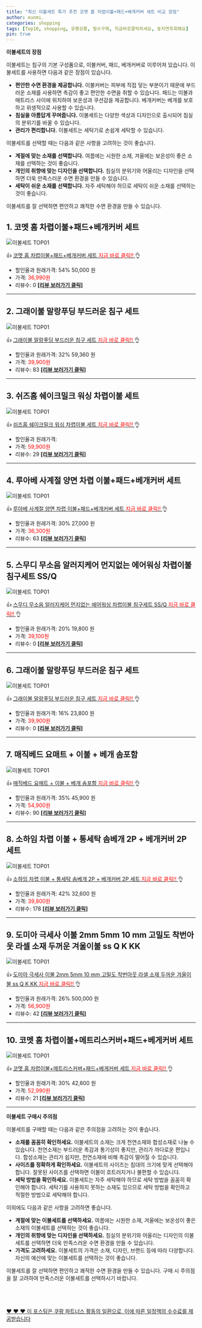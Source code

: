 ```yaml
---
title: "최신 이불세트 특가 추천 코멧 홈 차렵이불+패드+베개커버 세트 비교 장점"
author: eunmi.
categories: shopping
tags: [Top10, shopping, 유행상품, 필수구매, 지금바로클릭하세요, 놓치면후회해요]
pin: true
---
```

**이불세트의 장점**

이불세트는 침구의 기본 구성품으로, 이불커버, 패드, 베개커버로 이루어져 있습니다. 이불세트를 사용하면 다음과 같은 장점이 있습니다.

* **편안한 수면 환경을 제공합니다.** 이불커버는 피부에 직접 닿는 부분이기 때문에 부드러운 소재를 사용하면 촉감이 좋고 편안한 수면을 취할 수 있습니다. 패드는 이불과 매트리스 사이에 위치하여 보온성과 쿠션감을 제공합니다. 베개커버는 베개를 보호하고 위생적으로 사용할 수 있습니다.
* **침실을 아름답게 꾸며줍니다.** 이불세트는 다양한 색상과 디자인으로 출시되어 침실의 분위기를 바꿀 수 있습니다.
* **관리가 편리합니다.** 이불세트는 세탁기로 손쉽게 세탁할 수 있습니다.

이불세트를 선택할 때는 다음과 같은 사항을 고려하는 것이 좋습니다.

* **계절에 맞는 소재를 선택합니다.** 여름에는 시원한 소재, 겨울에는 보온성이 좋은 소재를 선택하는 것이 좋습니다.
* **개인의 취향에 맞는 디자인을 선택합니다.** 침실의 분위기와 어울리는 디자인을 선택하면 더욱 만족스러운 수면 환경을 만들 수 있습니다.
* **세탁이 쉬운 소재를 선택합니다.** 자주 세탁해야 하므로 세탁이 쉬운 소재를 선택하는 것이 좋습니다.

이불세트를 잘 선택하면 편안하고 쾌적한 수면 환경을 만들 수 있습니다.

   

## 1. 코멧 홈 차렵이불+패드+베개커버 세트

![이불세트 TOP01](https://thumbnail9.coupangcdn.com/thumbnails/remote/230x230ex/image/retail/images/4874602596880575-8e93357f-3844-43c7-8b0b-e2dd8883224d.jpg)


👍 [코멧 홈 차렵이불+패드+베개커버 세트 <font color=red> 지금 바로 클릭!! </font> ](https://link.coupang.com/re/AFFSDP?lptag=AF3617701&subid=GithubCoopas&pageKey=6375150002&traceid=V0-153&itemId=13519738961&vendorItemId=80773701883) 👌 


- 할인율과 원래가격: 54%  50,000   원
- 가격: <span style='color:red'>36,990원</span>
- 리뷰수: 0  [**[리뷰 보러가기 클릭]**](https://link.coupang.com/re/AFFSDP?lptag=AF3617701&subid=GithubCoopas&pageKey=6375150002&traceid=V0-153&itemId=13519738961&vendorItemId=80773701883)

---


   

## 2. 그래이불 말랑푸딩 부드러운 침구 세트

![이불세트 TOP01](https://thumbnail9.coupangcdn.com/thumbnails/remote/230x230ex/image/retail/images/503411046005845-e0933762-437d-4a89-9bef-d4e644f56ec0.jpg)


👍 [그래이불 말랑푸딩 부드러운 침구 세트 <font color=red> 지금 바로 클릭!! </font> ](https://link.coupang.com/re/AFFSDP?lptag=AF3617701&subid=GithubCoopas&pageKey=7079771878&traceid=V0-153&itemId=17608025610&vendorItemId=84774142906) 👌 


- 할인율과 원래가격: 32%  59,360   원
- 가격: <span style='color:red'>39,900원</span>
- 리뷰수: 83  [**[리뷰 보러가기 클릭]**](https://link.coupang.com/re/AFFSDP?lptag=AF3617701&subid=GithubCoopas&pageKey=7079771878&traceid=V0-153&itemId=17608025610&vendorItemId=84774142906)

---


   

## 3. 쉬즈홈 쉐이크밀크 워싱 차렵이불 세트

![이불세트 TOP01](https://thumbnail6.coupangcdn.com/thumbnails/remote/230x230ex/image/rs_quotation_api/eexgfcib/ceddf943254f4301b11360b6e49c288b.jpg)


👍 [쉬즈홈 쉐이크밀크 워싱 차렵이불 세트 <font color=red> 지금 바로 클릭!! </font> ](https://link.coupang.com/re/AFFSDP?lptag=AF3617701&subid=GithubCoopas&pageKey=6365819391&traceid=V0-153&itemId=15642786578&vendorItemId=82858851195) 👌 


- 할인율과 원래가격: 
- 가격: <span style='color:red'>59,900원</span>
- 리뷰수: 29  [**[리뷰 보러가기 클릭]**](https://link.coupang.com/re/AFFSDP?lptag=AF3617701&subid=GithubCoopas&pageKey=6365819391&traceid=V0-153&itemId=15642786578&vendorItemId=82858851195)

---


   

## 4. 루아베 사계절 양면 차렵 이불+패드+베개커버 세트

![이불세트 TOP01](https://thumbnail10.coupangcdn.com/thumbnails/remote/230x230ex/image/vendor_inventory/e4d5/5ed66728e9d4427389b5355769a308a5ae5b1e407b94330aa7ad1b80ce9c.png)


👍 [루아베 사계절 양면 차렵 이불+패드+베개커버 세트 <font color=red> 지금 바로 클릭!! </font> ](https://link.coupang.com/re/AFFSDP?lptag=AF3617701&subid=GithubCoopas&pageKey=6857061934&traceid=V0-153&itemId=16464300636&vendorItemId=83654218517) 👌 


- 할인율과 원래가격: 30%  27,000   원
- 가격: <span style='color:red'>36,300원</span>
- 리뷰수: 63  [**[리뷰 보러가기 클릭]**](https://link.coupang.com/re/AFFSDP?lptag=AF3617701&subid=GithubCoopas&pageKey=6857061934&traceid=V0-153&itemId=16464300636&vendorItemId=83654218517)

---


   

## 5. 스무디 무소음 알러지케어 먼지없는 에어워싱 차렵이불 침구세트 SS/Q

![이불세트 TOP01](https://thumbnail7.coupangcdn.com/thumbnails/remote/230x230ex/image/vendor_inventory/6240/338f424586f50a761d19b1f236c75178be1234dfee7aefd5209d979c80c6.JPG)


👍 [스무디 무소음 알러지케어 먼지없는 에어워싱 차렵이불 침구세트 SS/Q <font color=red> 지금 바로 클릭!! </font> ](https://link.coupang.com/re/AFFSDP?lptag=AF3617701&subid=GithubCoopas&pageKey=7000049233&traceid=V0-153&itemId=17163675086&vendorItemId=84336069747) 👌 


- 할인율과 원래가격: 20%  19,800   원
- 가격: <span style='color:red'>39,100원</span>
- 리뷰수: 0  [**[리뷰 보러가기 클릭]**](https://link.coupang.com/re/AFFSDP?lptag=AF3617701&subid=GithubCoopas&pageKey=7000049233&traceid=V0-153&itemId=17163675086&vendorItemId=84336069747)

---


   

## 6. 그래이불 말랑푸딩 부드러운 침구 세트

![이불세트 TOP01](https://thumbnail7.coupangcdn.com/thumbnails/remote/230x230ex/image/retail/images/503411322299670-548c8574-4de7-42a6-bda7-a270913c8007.jpg)


👍 [그래이불 말랑푸딩 부드러운 침구 세트 <font color=red> 지금 바로 클릭!! </font> ](https://link.coupang.com/re/AFFSDP?lptag=AF3617701&subid=GithubCoopas&pageKey=7079771878&traceid=V0-153&itemId=17608025618&vendorItemId=84774142949) 👌 


- 할인율과 원래가격: 16%  23,800   원
- 가격: <span style='color:red'>39,900원</span>
- 리뷰수: 0  [**[리뷰 보러가기 클릭]**](https://link.coupang.com/re/AFFSDP?lptag=AF3617701&subid=GithubCoopas&pageKey=7079771878&traceid=V0-153&itemId=17608025618&vendorItemId=84774142949)

---


   

## 7. 매직베드 요매트 + 이불 + 베개 솜포함

![이불세트 TOP01](https://thumbnail10.coupangcdn.com/thumbnails/remote/230x230ex/image/retail/images/4850332125269717-b982a7fa-f478-4b1f-a6c2-236d86e72c28.jpg)


👍 [매직베드 요매트 + 이불 + 베개 솜포함 <font color=red> 지금 바로 클릭!! </font> ](https://link.coupang.com/re/AFFSDP?lptag=AF3617701&subid=GithubCoopas&pageKey=40545454&traceid=V0-153&itemId=148490167&vendorItemId=3335602249) 👌 


- 할인율과 원래가격: 35%  45,900   원
- 가격: <span style='color:red'>54,900원</span>
- 리뷰수: 90  [**[리뷰 보러가기 클릭]**](https://link.coupang.com/re/AFFSDP?lptag=AF3617701&subid=GithubCoopas&pageKey=40545454&traceid=V0-153&itemId=148490167&vendorItemId=3335602249)

---


   

## 8. 소하임 차렵 이불 + 통세탁 솜베개 2P + 베개커버 2P 세트

![이불세트 TOP01](https://thumbnail7.coupangcdn.com/thumbnails/remote/230x230ex/image/vendor_inventory/d694/268f772349505ceadd153492b4753af7d61b4e3c765cc9fa77087418f98f.jpg)


👍 [소하임 차렵 이불 + 통세탁 솜베개 2P + 베개커버 2P 세트 <font color=red> 지금 바로 클릭!! </font> ](https://link.coupang.com/re/AFFSDP?lptag=AF3617701&subid=GithubCoopas&pageKey=6723546245&traceid=V0-153&itemId=15643429908&vendorItemId=82870272165) 👌 


- 할인율과 원래가격: 42%  32,600   원
- 가격: <span style='color:red'>39,800원</span>
- 리뷰수: 178  [**[리뷰 보러가기 클릭]**](https://link.coupang.com/re/AFFSDP?lptag=AF3617701&subid=GithubCoopas&pageKey=6723546245&traceid=V0-153&itemId=15643429908&vendorItemId=82870272165)

---


   

## 9. 도미아 극세사 이불 2mm 5mm 10 mm 고밀도 착번아웃 라셀 소재 두꺼운 겨울이불 ss Q K KK

![이불세트 TOP01](https://thumbnail7.coupangcdn.com/thumbnails/remote/230x230ex/image/vendor_inventory/7d3c/c721a34557651963b4eb10d5ddbee70fd0d8b98934dd240b96083b9b589e.jpg)


👍 [도미아 극세사 이불 2mm 5mm 10 mm 고밀도 착번아웃 라셀 소재 두꺼운 겨울이불 ss Q K KK <font color=red> 지금 바로 클릭!! </font> ](https://link.coupang.com/re/AFFSDP?lptag=AF3617701&subid=GithubCoopas&pageKey=7605650461&traceid=V0-153&itemId=20130418178&vendorItemId=87224453729) 👌 


- 할인율과 원래가격: 26%  500,000   원
- 가격: <span style='color:red'>56,900원</span>
- 리뷰수: 42  [**[리뷰 보러가기 클릭]**](https://link.coupang.com/re/AFFSDP?lptag=AF3617701&subid=GithubCoopas&pageKey=7605650461&traceid=V0-153&itemId=20130418178&vendorItemId=87224453729)

---


   

## 10. 코멧 홈 차렵이불+메트리스커버+패드+베게커버 세트

![이불세트 TOP01](https://thumbnail9.coupangcdn.com/thumbnails/remote/230x230ex/image/retail/images/1227272554755834-18fe1757-1294-4769-99ae-5cd60996faa2.jpg)


👍 [코멧 홈 차렵이불+메트리스커버+패드+베게커버 세트 <font color=red> 지금 바로 클릭!! </font> ](https://link.coupang.com/re/AFFSDP?lptag=AF3617701&subid=GithubCoopas&pageKey=6614665202&traceid=V0-153&itemId=15014094531&vendorItemId=82236856553) 👌 


- 할인율과 원래가격: 30%  42,600   원
- 가격: <span style='color:red'>52,990원</span>
- 리뷰수: 21  [**[리뷰 보러가기 클릭]**](https://link.coupang.com/re/AFFSDP?lptag=AF3617701&subid=GithubCoopas&pageKey=6614665202&traceid=V0-153&itemId=15014094531&vendorItemId=82236856553)

---
**이불세트 구매시 주의점**

이불세트를 구매할 때는 다음과 같은 주의점을 고려하는 것이 좋습니다.

* **소재를 꼼꼼히 확인하세요.** 이불세트의 소재는 크게 천연소재와 합성소재로 나눌 수 있습니다. 천연소재는 부드러운 촉감과 통기성이 좋지만, 관리가 까다로운 편입니다. 합성소재는 관리가 쉽지만, 천연소재에 비해 촉감이 떨어질 수 있습니다.
* **사이즈를 정확하게 확인하세요.** 이불세트의 사이즈는 침대의 크기에 맞게 선택해야 합니다. 잘못된 사이즈를 선택하면 이불이 흐트러지거나 불편할 수 있습니다.
* **세탁 방법을 확인하세요.** 이불세트는 자주 세탁해야 하므로 세탁 방법을 꼼꼼히 확인해야 합니다. 세탁기를 사용하지 못하는 소재도 있으므로 세탁 방법을 확인하고 적절한 방법으로 세탁해야 합니다.

이외에도 다음과 같은 사항을 고려하면 좋습니다.

* **계절에 맞는 이불세트를 선택하세요.** 여름에는 시원한 소재, 겨울에는 보온성이 좋은 소재의 이불세트를 선택하는 것이 좋습니다.
* **개인의 취향에 맞는 디자인을 선택하세요.** 침실의 분위기와 어울리는 디자인의 이불세트를 선택하면 더욱 만족스러운 수면 환경을 만들 수 있습니다.
* **가격도 고려하세요.** 이불세트의 가격은 소재, 디자인, 브랜드 등에 따라 다양합니다. 자신의 예산에 맞는 이불세트를 선택하는 것이 좋습니다.

이불세트를 잘 선택하면 편안하고 쾌적한 수면 환경을 만들 수 있습니다. 구매 시 주의점을 잘 고려하여 만족스러운 이불세트를 선택하시기 바랍니다.<br><br><br><br><br> [ ❤ ❤ ❤ 이 포스팅은 쿠팡 파트너스 활동의 일환으로, 이에 따른 일정액의 수수료를 제공받습니다](https://link.coupang.com/a/bcEFyh)